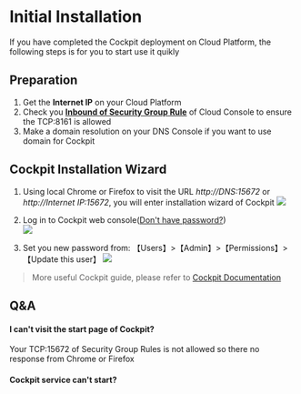 # Initial Installation

If you have completed the Cockpit deployment on Cloud Platform, the following steps is for you to start use it quikly

## Preparation

1. Get the **Internet IP** on your Cloud Platform
2. Check you **[Inbound of Security Group Rule](https://support.websoft9.com/docs/faq/tech-instance.html)** of Cloud Console to ensure the TCP:8161 is allowed
3. Make a domain resolution on your DNS Console if you want to use domain for Cockpit

## Cockpit Installation Wizard

1. Using local Chrome or Firefox to visit the URL *http://DNS:15672* or *http://Internet IP:15672*, you will enter installation wizard of Cockpit
   ![](https://libs.websoft9.com/Websoft9/DocsPicture/zh/cockpit/cockpit-login-websoft9.png)

2. Log in to Cockpit web console([Don't have password?](/stack-accounts.md#cockpit))  
   ![](https://libs.websoft9.com/Websoft9/DocsPicture/zh/cockpit/cockpit-bk-websoft9.png)

3. Set you new password from: 【Users】>【Admin】>【Permissions】>【Update this user】
   ![](https://libs.websoft9.com/Websoft9/DocsPicture/zh/cockpit/cockpit-pw-websoft9.png)

> More useful Cockpit guide, please refer to [Cockpit Documentation](https://www.cockpit.com/documentation.html)

## Q&A

#### I can't visit the start page of Cockpit?

Your TCP:15672 of Security Group Rules is not allowed so there no response from Chrome or Firefox

#### Cockpit service can't start? 